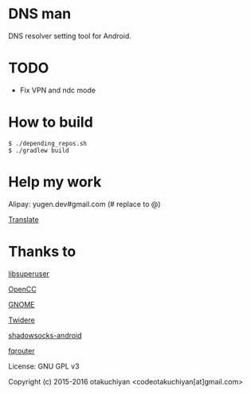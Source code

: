 # DNS man

DNS resolver setting tool for Android.

TODO
===
- Fix VPN and ndc mode

How to build
===

    $ ./depending_repos.sh
    $ ./gradlew build

Help my work
===

Alipay: yugen.dev#gmail.com (# replace to @)

[Translate](https://crowdin.com/project/dnsman)

Thanks to
===

[libsuperuser](https://github.com/Chainfire/libsuperuser)

[OpenCC](https://github.com/BYVoid/OpenCC)

[GNOME](https://www.gnome.org)

[Twidere](https://github.com/TwidereProject/Twidere-Android)

[shadowsocks-android](https://github.com/shadowsocks/shadowsocks-android)

[fqrouter](https://github.com/fqrouter/fqrouter)

License: GNU GPL v3

Copyright (c) 2015-2016 otakuchiyan <codeotakuchiyan[at]gmail.com>

